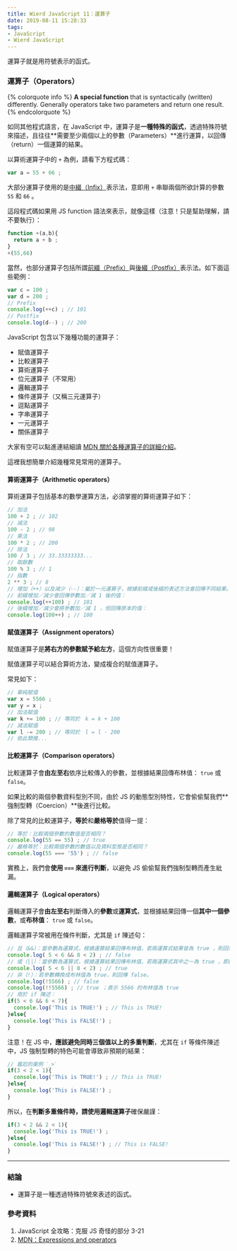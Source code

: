 ```yaml
---
title: Wierd JavaScript 11：運算子
date: 2019-08-11 15:28:33
tags:
- JavaScript
- Wierd JavaScript
---
```


運算子就是用符號表示的函式。

<!-- more -->

### 運算子（Operators）

{% colorquote info %}
**A special function** that is syntactically (written) differently.
Generally operators take two parameters and return one result.
{% endcolorquote %}

如同其他程式語言，在 JavaScript 中，運算子是**一種特殊的函式**，透過特殊符號來描述，且往往**需要至少兩個以上的參數（Parameters）**進行運算，以回傳（return）一個運算的結果。

以算術運算子中的 `+` 為例，請看下方程式碼：

```javascript
var a = 55 + 66 ;
```

大部分運算子使用的是[中綴（Infix）](https://zh.wikipedia.org/wiki/%E4%B8%AD%E7%BC%80%E8%A1%A8%E7%A4%BA%E6%B3%95)表示法，意即用 `+` 串聯兩個所欲計算的參數 `55` 和 `66` 。

這段程式碼如果用 JS function 語法來表示，就像這樣（注意！只是幫助理解，請不要執行）：

```javascript
function +(a,b){
  return a + b ;
}
+(55,66)
```

當然，也部分運算子包括所謂[前綴（Prefix）](https://zh.wikipedia.org/wiki/%E6%B3%A2%E5%85%B0%E8%A1%A8%E7%A4%BA%E6%B3%95)與[後綴（Postfix）](https://zh.wikipedia.org/wiki/%E9%80%86%E6%B3%A2%E5%85%B0%E8%A1%A8%E7%A4%BA%E6%B3%95)表示法。如下面這些範例：

```javascript
var c = 100 ;
var d = 200 ;
// Prefix
console.log(++c) ; // 101
// Postfix 
console.log(d--) ; // 200
```

JavaScript 包含以下幾種功能的運算子：

* 賦值運算子
* 比較運算子
* 算術運算子
* 位元運算子（不常用）
* 邏輯運算子
* 條件運算子（又稱三元運算子）
* 逗點運算子
* 字串運算子
* 一元運算子
* 關係運算子

大家有空可以點進連結細讀 [MDN 關於各種運算子的詳細介紹](https://developer.mozilla.org/zh-TW/docs/Web/JavaScript/Guide/Expressions_and_Operators)。

這裡我想簡單介紹幾種常見常用的運算子。

#### 算術運算子（Arithmetic operators）

算術運算子包括基本的數學運算方法，必須掌握的算術運算子如下：

```javascript
// 加法
100 + 2 ; // 102
// 減法
100 - 2 ; // 98
// 乘法
100 * 2 ; // 200
// 除法
100 / 3 ; // 33.33333333...
// 取餘數
100 % 3 ; // 1
// 指數
2 ** 3 ; // 8
// 增加（++）以及減少（--）：屬於一元運算子，根據前綴或後綴的表述方法會回傳不同結果。
// 前綴增加／減少會回傳參數加／減 1 後的值：
console.log(++100) ; // 101
// 後綴增加／減少會將參數加／減 1 ，但回傳原本的值：
console.log(100++) ; // 100
```

#### 賦值運算子（Assignment operators）

賦值運算子是**將右方的參數賦予給左方**，這個方向性很重要！

賦值運算子可以結合算術方法，變成複合的賦值運算子。

常見如下：

```javascript
// 單純賦值
var x = 5566 ;
var y = x ;
// 加法賦值
var k += 100 ; // 等同於　k = k + 100 
// 減法賦值
var l -= 200 ; // 等同於　l = l - 200
// 依此類推... 
```

#### 比較運算子（Comparison operators）

比較運算子會**由左至右**依序比較傳入的參數，並根據結果回傳布林值： `true` 或 `false`。

如果比較的兩個參數資料型別不同，由於 JS 的動態型別特性，它會偷偷幫我們**強制型轉（Coercion）**後進行比較。

除了常見的比較運算子，**等於**和**嚴格等於**值得一提：

```javascript
// 等於：比較兩個參數的數值是否相同？
console.log(55 == 55) ; // true
// 嚴格等於：比較兩個參數的數值以及資料型態是否相同？
console.log(55 === '55') ; // false 
```

實務上，我們會**使用 `===` 來進行判斷**，以避免 JS 偷偷幫我們強制型轉而產生紕漏。

#### 邏輯運算子（Logical operators）

邏輯運算子會**由左至右**判斷傳入的**參數**或**運算式**，並根據結果回傳一個**其中一個參數**，或**布林值**： `true` 或 `false`。

邏輯運算子常被用在條件判斷，尤其是 `if` 陳述句：

```javascript
// 且（&&）：當參數為運算式，根據運算結果回傳布林值，若兩運算式結果皆為 true ，則回傳 true。
console.log( 5 < 6 && 8 < 2) ; // false
// 或（||）：當參數為運算式，根據運算結果回傳布林值，若兩運算式其中之一為 true ，即回傳 true。
console.log( 5 < 6 || 8 < 2) ; // true
// 非（!）：若參數轉換成布林值為 true，則回傳 false。
console.log(!5566) ; // false 
console.log(!!5566) ; // true ；表示 5566 的布林值為 true
// 用於 if 陳述：
if(5 < 6 && 6 < 7){
  console.log('This is TRUE!') ; // This is TRUE!
}else{
  console.log('This is FALSE!') ;
}
```

注意！在 JS 中，**應該避免同時三個值以上的多重判斷**，尤其在 `if` 等條件陳述中，JS 強制型轉的特色可能會導致非預期的結果：

```javascript
// 尷尬的案例 ˊ_>ˋ
if(3 < 2 < 1){
  console.log('This is TRUE!') ; // This is TRUE!
}else{
  console.log('This is FALSE!') ;
}
```

所以，在**判斷多重條件時，請使用邏輯運算子**確保嚴謹：

```javascript
if(3 < 2 && 2 < 1){
  console.log('This is TRUE!') ; 
}else{
  console.log('This is FALSE!') ; // This is FALSE!
}
```

<hr>

### 結論
* 運算子是一種透過特殊符號來表述的函式。

### 參考資料
1. JavaScript 全攻略：克服 JS 奇怪的部分 3-21
2. [MDN：Expressions and operators](https://developer.mozilla.org/en-US/docs/Web/JavaScript/Guide/Expressions_and_Operators)